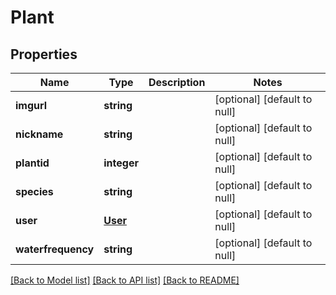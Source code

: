 # Plant

## Properties
Name | Type | Description | Notes
------------ | ------------- | ------------- | -------------
**imgurl** | **string** |  | [optional] [default to null]
**nickname** | **string** |  | [optional] [default to null]
**plantid** | **integer** |  | [optional] [default to null]
**species** | **string** |  | [optional] [default to null]
**user** | [**User**](User.md) |  | [optional] [default to null]
**waterfrequency** | **string** |  | [optional] [default to null]

[[Back to Model list]](../README.md#documentation-for-models) [[Back to API list]](../README.md#documentation-for-api-endpoints) [[Back to README]](../README.md)


